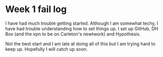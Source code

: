 # Week 1 fail log
I have had much trouble getting started. Although I am somewhat techy, I have had trouble understanding how to set things up. I set up GitHub, DH Box (and the vpn to be on Carleton's newtwork) and Hypothesis.

Not the best start and I am late at doing all of this but I am trying hard to keep up. Hopefully I will catch up soon.


